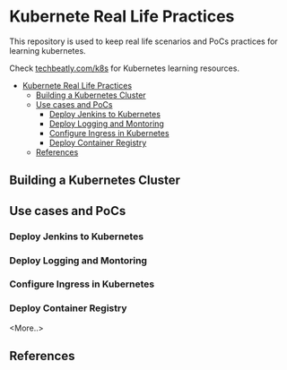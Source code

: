 # Kubernete Real Life Practices

This repository is used to keep real life scenarios and PoCs practices for learning kubernetes.

Check [techbeatly.com/k8s](https://techbeatly.com/k8s) for Kubernetes learning resources.

- [Kubernete Real Life Practices](#kubernete-real-life-practices)
  - [Building a Kubernetes Cluster](#building-a-kubernetes-cluster)
  - [Use cases and PoCs](#use-cases-and-pocs)
    - [Deploy Jenkins to Kubernetes](#deploy-jenkins-to-kubernetes)
    - [Deploy Logging and Montoring](#deploy-logging-and-montoring)
    - [Configure Ingress in Kubernetes](#configure-ingress-in-kubernetes)
    - [Deploy Container Registry](#deploy-container-registry)
  - [References](#references)


## Building a Kubernetes Cluster

<TODO>

## Use cases and PoCs

### Deploy Jenkins to Kubernetes

### Deploy Logging and Montoring

### Configure Ingress in Kubernetes

### Deploy Container Registry 

<More..>

## References